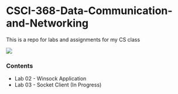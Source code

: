 # CSCI-368-Data-Communication-and-Networking
This is a repo for labs and assignments for my CS class 

![](https://i.imgur.com/S7uyGRx.jpg)

### Contents
* Lab 02 - Winsock Application 
* Lab 03 - Socket Client (In Progress)
